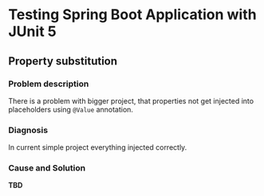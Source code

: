 # Testing Spring Boot Application with JUnit 5

## Property substitution

### Problem description
There is a problem with bigger project, that properties not get injected into placeholders using `@Value` annotation.

### Diagnosis
In current simple project everything injected correctly.

### Cause and Solution

**TBD**